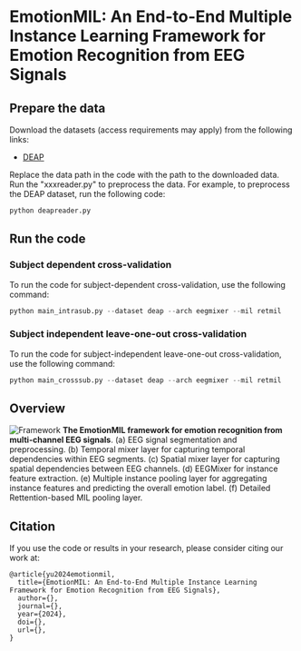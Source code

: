 # EmotionMIL: An End-to-End Multiple Instance Learning Framework for Emotion Recognition from EEG Signals

## Prepare the data

Download the datasets (access requirements may apply) from the following links:

- [DEAP](https://www.eecs.qmul.ac.uk/mmv/datasets/deap/)

Replace the data path in the code with the path to the downloaded data. Run the "xxxreader.py" to preprocess the data. For example, to preprocess the DEAP dataset, run the following code:

```python
python deapreader.py
```

## Run the code

### Subject dependent cross-validation

To run the code for subject-dependent cross-validation, use the following command:

```python
python main_intrasub.py --dataset deap --arch eegmixer --mil retmil
```

### Subject independent leave-one-out cross-validation

To run the code for subject-independent leave-one-out cross-validation, use the following command:

```python
python main_crosssub.py --dataset deap --arch eegmixer --mil retmil
```

## Overview

![Framework](https://github.com/yuty2009/emotionmil/blob/main/figures/framework.png)
**The EmotionMIL framework for emotion recognition from multi-channel EEG signals**. (a) EEG signal segmentation and preprocessing. (b) Temporal mixer layer for capturing temporal dependencies within EEG segments. (c) Spatial mixer layer for capturing spatial dependencies between EEG channels. (d) EEGMixer for instance feature extraction. (e) Multiple instance pooling layer for aggregating instance features and predicting the overall emotion label. (f) Detailed Rettention-based MIL pooling layer.

## Citation

If you use the code or results in your research, please consider citing our work at:

```
@article{yu2024emotionmil,
  title={EmotionMIL: An End-to-End Multiple Instance Learning Framework for Emotion Recognition from EEG Signals},
  author={},
  journal={},
  year={2024},
  doi={},
  url={},
}
```